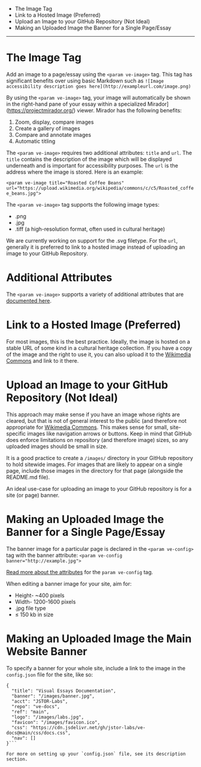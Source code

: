 * The Image Tag
* Link to a Hosted Image (Preferred)
* Upload an Image to your GitHub Repository (Not Ideal)
* Making an Uploaded Image the Banner for a Single Page/Essay
___

# The Image Tag

Add an image to a page/essay using the `<param ve-image>` tag. This tag has significant benefits over using basic Markdown such as 
```![Image accessibility description goes here](http://exampleurl.com/image.png)```

By using the `<param ve-image>` tag, your image will automatically be shown in the right-hand pane of your essay within a specialized Mirador](https://projectmirador.org/) viewer. Mirador has the following benefits:

1. Zoom, display, compare images
2. Create a gallery of images
3. Compare and annotate images
4. Automatic titling

The `<param ve-image>` requires two additional attributes: `title` and `url`. The `title` contains the description of the image which will be displayed underneath and is important for accessibility purposes. The `url` is the address where the image is stored. Here is an example:

`<param ve-image title="Roasted Coffee Beans" url="https://upload.wikimedia.org/wikipedia/commons/c/c5/Roasted_coffee_beans.jpg">`

The `<param ve-image>` tag supports the following image types:

* .png
* .jpg
* .tiff (a high-resolution format, often used in cultural heritage)

We are currently working on support for the .svg filetype. For the `url`, generally it is preferred to link to a hosted image instead of uploading an image to your GitHub Repository.

# Additional Attributes

The `<param ve-image>` supports a variety of additional attributes that are [documented here](https://docs.visual-essays.app/visual-essay-tags/ve-image/).

# Link to a Hosted Image (Preferred)

For most images, this is the best practice. Ideally, the image is hosted on a stable URL of some kind in a cultural heritage collection. If you have a copy of the image and the right to use it, you can also upload it to the [Wikimedia Commons](https://commons.wikimedia.org/wiki/Category:Images) and link to it there.

# Upload an Image to your GitHub Repository (Not Ideal)

This approach may make sense if you have an image whose rights are cleared, but that is not of general interest to the public (and therefore not appropriate for [Wikimedia Commons](https://commons.wikimedia.org/wiki/Category:Images). This makes sense for small, site-specific images like navigation arrows or buttons. Keep in mind that GitHub does enforce limitations on repository (and therefore image) sizes, so any uploaded images should be small in size. 

It is a good practice to create a `/images/` directory in your GitHub repository to hold sitewide images. For images that are likely to appear on a single page, include those images in the directory for that page (alongside the README.md file). 

An ideal use-case for uploading an image to your GitHub repository is for a site (or page) banner.

# Making an Uploaded Image the Banner for a Single Page/Essay

The banner image for a particular page is declared in the `<param ve-config>` tag with the banner attribute:
`<param ve-config
  banner="http://example.jpg">`

[Read more about the attributes](https://docs.visual-essays.app/visual-essay-tags/ve-config/) for the `param ve-config` tag.

When editing a banner image for your site, aim for:

* Height- ~400 pixels
* Width- 1200-1600 pixels
* .jpg file type
* ≤ 150 kb in size

# Making an Uploaded Image the Main Website Banner

To specify a banner for your whole site, include a link to the image in the `config.json` file for the site, like so:

```
{
  "title": "Visual Essays Documentation",
  "banner": "/images/banner.jpg",
  "acct": "JSTOR-Labs",
  "repo": "ve-docs",
  "ref": "main",
  "logo": "/images/labs.jpg",
  "favicon": "/images/favicon.ico",
  "css": "https://cdn.jsdelivr.net/gh/jstor-labs/ve-docs@main/css/docs.css",
  "nav": []
}```

For more on setting up your `config.json` file, see its description section.
